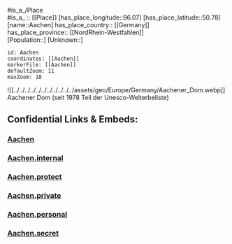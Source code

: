 ﻿---
location: [50.78,6.07] 
mapzoom: [7,12] 
mapmarker: city 
type: City
tags:
- geo/City


SpocWebEntityId: 28633
isDeleted: false
confidential: public

---


#is_a_/Place  
#is_a_ :: [[Place]] 
[has_place_longitude::96.07] 
[has_place_latitude::50.78] 
[name::Aachen] 
has_place_country:: [[Germany]]  
has_place_province:: [[NordRhein-Westfahlen]]  
[Population::] 
[Unknown::] 


```leaflet
id: Aachen
coordinates: [[Aachen]] 
markerFile: [[Aachen]] 
defaultZoom: 11 
maxZoom: 18
```



![[../../../../../../../../../../../assets/geo/Europe/Germany/Aachener_Dom.webp]]
Aachener Dom (seit 1978 Teil der Unesco-Welterbeliste)

## Confidential Links & Embeds: 

### [Aachen](/_public/Earth/Continent/Europe/Europe~Central/Germany/Germany~West/Nord_Rhein-Westfalen/counties~NW/Städte-Region_Aachen/cities~Region_Aachen/Aachen.md) 

### [Aachen.internal](/_internal/Earth/Continent/Europe/Europe~Central/Germany/Germany~West/Nord_Rhein-Westfalen/counties~NW/Städte-Region_Aachen/cities~Region_Aachen/Aachen.internal.md) 

### [Aachen.protect](/_protect/Earth/Continent/Europe/Europe~Central/Germany/Germany~West/Nord_Rhein-Westfalen/counties~NW/Städte-Region_Aachen/cities~Region_Aachen/Aachen.protect.md) 

### [Aachen.private](/_private/Earth/Continent/Europe/Europe~Central/Germany/Germany~West/Nord_Rhein-Westfalen/counties~NW/Städte-Region_Aachen/cities~Region_Aachen/Aachen.private.md) 

### [Aachen.personal](/_personal/Earth/Continent/Europe/Europe~Central/Germany/Germany~West/Nord_Rhein-Westfalen/counties~NW/Städte-Region_Aachen/cities~Region_Aachen/Aachen.personal.md) 

### [Aachen.secret](/_secret/Earth/Continent/Europe/Europe~Central/Germany/Germany~West/Nord_Rhein-Westfalen/counties~NW/Städte-Region_Aachen/cities~Region_Aachen/Aachen.secret.md) 

